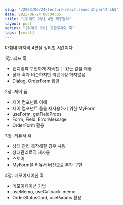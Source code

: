 ```yaml
---
slug: "/2023/06/24/lecture-react-season2-part4-ch5"
date: 2023-06-24 00:04:05
title: "[리액트 2부] 4편 최종정리"
layout: post
series: "[리액트 2부] 고급주제와 훅"
tags: [react]
---
```


마침내 마지막 4편을 정리할 시간이다.

1장. 레프 훅

- 랜더링과 무관하게 지속할 수 있는 값을 제공
- 상태 훅과 비슷하지만 리랜더징 하지않음
- Dialog, OrderForm 활용

2장. 제어 폼

- 제어 컴포넌트 이해
- 제어 컴포넌트 폼을 재사용하기 위한 MyForm
- useForm, getFieldProps
- Form, Field, ErrorMessage
- OrderForm 활용

3장. 리듀서 훅

- 상태 관리 복작해질 경우 사용
- 상태관리로직 재사용
- 스토어
- MyForm을 리듀서 버전으로 추가 구현

4장. 메모이제이션 훅

- 메모이제이션 기법
- useMemo, useCallback, memo
- OrderStatusCard, useParams 활용
